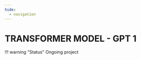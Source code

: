 ```yaml
---
hide:
  - navigation
---
```


# **TRANSFORMER MODEL - GPT 1**

!!! warning "Status"
    Ongoing project